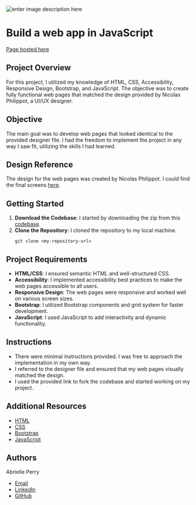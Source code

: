 ![enter image description here](https://lh3.googleusercontent.com/pw/AP1GczMD-YcX1qyDUeUGEa8yk4yTUnVOhfnubxFj2cmYPgzCHzxA4jAgqCCSClEcXeehDDZmoKjNAXAJ_ndhMcngxPCGAyxtFv3WWRbqKiEWMEA-Vsohtz2JyCelIev0k0Y7cTCpWWUiKoIrGF6PTTi9Hmt31gqthjUsSwIjLmz0IVkHoXiQT3Njh3pe9aCL3MC4PO6FstePwYU4k58V5A-N7j8uijzIpqVCnQMXu6ctAma0_sEeM2krQ-9D8mGSxTS6F5u2vpfnf5QDLp-T47x16RZiid6qnkMxllvD3G8ulvxJbIBLNfQ2s1MR9ZUWSwFSLv2BZkoFDBsJYGchx8VEvA1DAgnqhSr4t9bMDdYSv2VfgRzV-hP6Q81zrrKo7p4T_9uwOGAprIzUZFydCYSEwubjH5U_gWDkq2rn25SImEpx1e578HQrRw5MifbHTp3sZFrNGfd5b85iVyxIWjOjlCzZ-kL3tyEwu3MvC45Psiibm005XvWP2suvk5_nP6PtuqKJ2A2GlV7M_ssJN9ImpyiIfvHSfukiXHKJ3_XWHulRV7F0pnLehuBMfgqPBaxTS5SR7mLaNAqsiAE5cAFHyGLv0AmrmKGE04B1UZNyV6JCO9gmhmC0uK0hW2SEzRGnZHbSQnaInY7oxU1dU45uU7fGSnh1j2AtRVPZ1VGUYHQnN0bHaEjvMZcRUzA3-_mLHmHZu5KaSXRSDUIOZuipoZAZPCdGR_K3Mi1OMCBKx36-AZTLzNGr8NxVv7xYOaRukJqngNUTu82QfrhZ5POh0g8QzF6TQIM8eUUoyHgIj4Ck458IGubZQknZ30bU0LB7OboQpIDIjIwgmm8rFqRSem_0EhYUSFvsGtFZoJOZxNVeDg6MXClOaKnF7LJa1Rh-LOV89YR8CzxoOe6xSSpz27fjktN1bjVufA46LZQkr8rj8G3V27sayG3leb96=w2704-h1517-s-no?authuser=0)

# Build a web app in JavaScript

[Page hosted here](https://abrielleperry.github.io/atlas-smiling-school-javascript/)

## Project Overview

For this project, I utilized my knowledge of HTML, CSS, Accessibility, Responsive Design, Bootstrap, and JavaScript. The objective was to create fully functional web pages that matched the design provided by Nicolas Philippot, a UI/UX designer. 

## Objective

The main goal was to develop web pages that looked identical to the provided designer file. I had the freedom to implement the project in any way I saw fit, utilizing the skills I had learned.

## Design Reference

The design for the web pages was created by Nicolas Philippot. I could find the final screens [here](https://intranet-projects-files.s3.amazonaws.com/holbertonschool-webstack/623/Archive.zip).

## Getting Started

1. **Download the Codebase**: I started by downloading the zip from this [codebase](https://intranet.atlasschool.com/rltoken/TV15_xBJLHluq5jqTy8oXg).
2. **Clone the Repository**: I cloned the repository to my local machine.
   ```
   git clone <my-repository-url>
   ```

## Project Requirements

- **HTML/CSS**: I ensured semantic HTML and well-structured CSS.
- **Accessibility**: I implemented accessibility best practices to make the web pages accessible to all users.
- **Responsive Design**: The web pages were responsive and worked well on various screen sizes.
- **Bootstrap**: I utilized Bootstrap components and grid system for faster development.
- **JavaScript**: I used JavaScript to add interactivity and dynamic functionality.

## Instructions

- There were minimal instructions provided. I was free to approach the implementation in my own way.
- I referred to the designer file and ensured that my web pages visually matched the design.
- I used the provided link to fork the codebase and started working on my project.



## Additional Resources

-   [HTML](https://developer.mozilla.org/en-US/docs/Web/HTML)
-   [CSS](https://developer.mozilla.org/en-US/docs/Web/CSS)
-  [ Bootstrap](https://getbootstrap.com/docs/5.3/getting-started/introduction/)
-   [JavaScript](https://developer.mozilla.org/en-US/docs/Web/JavaScript)



## Authors
Abrielle Perry

 - <a href="mailto:abrielleperry22@icloud.com">Email</a>
 - [LinkedIn](www.linkedin.com/in/abriellerperry)
 -  [GitHub](https://github.com/abrielleperry)
